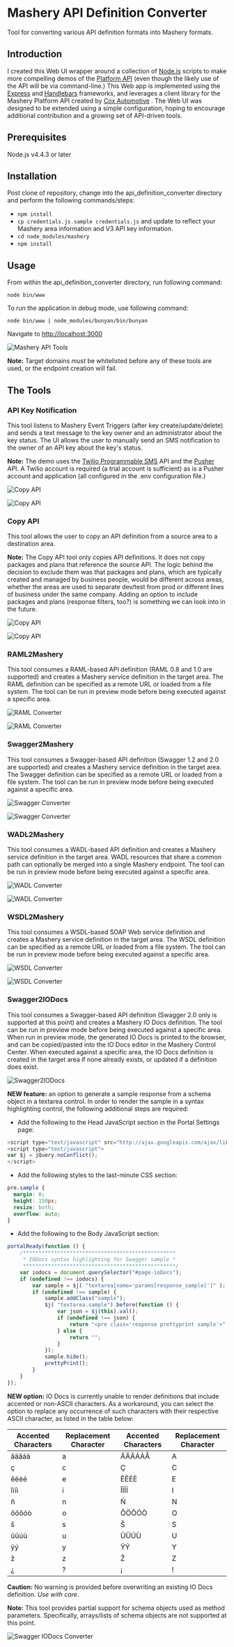 # Mashery API Definition Converter
Tool for converting various API definition formats into Mashery formats.

## Introduction

I created this Web UI wrapper around a collection of [Node.js](https://nodejs.org/) scripts to make more compelling demos of the [Platform API](http://support.mashery.com/docs/read/mashery_api/30) (even though the likely use of the API will be via command-line.) This Web app is implemented using the [Express](http://expressjs.com/) and [Handlebars](http://handlebarsjs.com/) frameworks, and leverages a client library for the Mashery Platform API created by [Cox Automotive](https://github.com/Cox-Automotive/mashery) . The Web UI was designed to be extended using a simple configuration, hoping to encourage additional contribution and a growing set of API-driven tools.

## Prerequisites

Node.js v4.4.3 or later

## Installation
Post clone of repository, change into the api_definition_converter directory and perform the following commands/steps:

* ```npm install```
* ```cp credentials.js.sample credentials.js``` and update to reflect your Mashery area information and V3 API key information.
* ```cd node_modules/mashery```
* ```npm install```

## Usage

From within the api_definition_converter directory, run following command:

    node bin/www

To run the application in debug mode, use following command:

    node bin/www | node_modules/bunyan/bin/bunyan

Navigate to [http://localhost:3000](http://localhost:3000)

![Mashery API Tools](/../screenshots/MasheryTools.png?raw=true "Mashery Tools")

**Note:** Target domains _must_ be whitelisted before any of these tools are used, or the endpoint creation will fail.

## The Tools

### API Key Notification

This tool listens to Mashery Event Triggers (after key create/update/delete) and sends a text message to the key owner and an administrator about the key status. The UI allows the user to manually send an SMS notification to the owner of an API key about the key's status.

**Note:** The demo uses the [Twilio Programmable SMS](https://www.twilio.com/sms) API and the [Pusher](https://pusher.com) API. A Twilio account is required (a trial account is sufficient) as is a Pusher account and application (all configured in the .env configuration file.) 

![Copy API](/../screenshots/KeyList.png?raw=true "API Keys")

![Copy API](/../screenshots/KeyNotify.png?raw=true "API Key Notification")

### Copy API

This tool allows the user to copy an API definition from a source area to a destination area.

**Note:** The Copy API tool only copies API definitions. It does not copy packages and plans that reference the source API. The logic behind the decision to exclude them was that packages and plans, which are typically created and managed by business people, would be different across areas, whether the areas are used to separate dev/test from prod or different lines of business under the same company. Adding an option to include packages and plans (response filters, too?) is something we can look into in the future.

![Copy API](/../screenshots/CopyAPI.png?raw=true "Copy API")

![Copy API](/../screenshots/CopyAPISource.png?raw=true "Copy API Source Area")

### RAML2Mashery

This tool consumes a RAML-based API definition (RAML 0.8 and 1.0 are supported) and creates a Mashery service definition in the target area. The RAML definition can be specified as a remote URL or loaded from a file system. The tool can be run in preview mode before being executed against a specific area.

![RAML Converter](/../screenshots/RAML2MasheryUrl.png?raw=true "RAML Converter")

![RAML Converter](/../screenshots/RAML2MasheryFile.png?raw=true "RAML Converter")

### Swagger2Mashery

This tool consumes a Swagger-based API definition (Swagger 1.2 and 2.0 are supported) and creates a Mashery service definition in the target area. The Swagger definition can be specified as a remote URL or loaded from a file system. The tool can be run in preview mode before being executed against a specific area.

![Swagger Converter](/../screenshots/Swagger2MasheryUrl.png?raw=true "Swagger Converter")

![Swagger Converter](/../screenshots/Swagger2MasheryFile.png?raw=true "Swagger Converter")

### WADL2Mashery

This tool consumes a WADL-based API definition and creates a Mashery service definition in the target area. WADL resources that share a common path can optionally be merged into a single Mashery endpoint. The tool can be run in preview mode before being executed against a specific area.

![WADL Converter](/../screenshots/WADL2MasheryUrl.png?raw=true "WADL Converter")

![WADL Converter](/../screenshots/WADL2MasheryFile.png?raw=true "WADL Converter")

### WSDL2Mashery

This tool consumes a WSDL-based SOAP Web service definition and creates a Mashery service definition in the target area.  The WSDL definition can be specified as a remote URL or loaded from a file system. The tool can be run in preview mode before being executed against a specific area.

![WSDL Converter](/../screenshots/WSDL2MasheryUrl.png?raw=true "WSDL Converter")

![WSDL Converter](/../screenshots/WSDL2MasheryFile.png?raw=true "WSDL Converter")

### Swagger2IODocs

This tool consumes a Swagger-based API definition (Swagger 2.0 only is supported at this point) and creates a Mashery IO Docs definition. The tool can be run in preview mode before being executed against a specific area. When run in preview mode, the generated IO Docs is printed to the browser, and can be copied/pasted into the IO Docs editor in the Mashery Control Center. When executed against a specific area, the IO Docs definition is created in the target area if none already exists, or updated if a definition does exist.

![Swagger2IODocs](/../screenshots/Swagger2IODocsUrl.png?raw=true "Swagger2IODocs")

**NEW feature:** an option to generate a sample response from a schema object in a textarea control. In order to render the sample in a syntax highlighting control, the following additional steps are required:

* Add the following to the Head JavaScript section in the Portal Settings page:

```javascript
<script type="text/javascript" src="http://ajax.googleapis.com/ajax/libs/jquery/1.11.3/jquery.min.js"></script>
<script type="text/javascript">
var $j = jQuery.noConflict();
</script>
```

* Add the following styles to the last-minute CSS section:

```css
pre.sample {
  margin: 0;
  height: 150px;
  resize: both;
  overflow: auto;
}
```

* Add the following to the Body JavaScript section:

```javascript
portalReady(function () {
    /*************************************************
     * IODocs syntax highlighting for Swagger sample *
     *************************************************/
    var iodocs = document.querySelector("#page-ioDocs");
    if (undefined !== iodocs) {
        var sample = $j( "textarea[name='params[response_sample]']" );
        if (undefined !== sample) {
            sample.addClass("sample");
            $j( "textarea.sample").before(function () {
                var json = $j(this).val();
                if (undefined !== json) {
                    return "<pre class='response prettyprint sample'>" + json + "</pre>";
                } else {
                    return "";
                }
            });
            sample.hide();
            prettyPrint();
        }
    }
});
```
**NEW option:** IO Docs is currently unable to render definitions that include accented or non-ASCII characters. As a workaround, you can select the option to replace any occurrence of such characters with their respective ASCII character, as listed in the table below:

|Accented Characters|Replacement Character |Accented Characters|Replacement Character |
|-------------------|----------------------|-------------------|----------------------|
|âäãáà              | a                    |ÂÄÂÁÀÅ             | A                    |
|ç                  | c                    |Ç                  | C                    |
|êëèé               | e                    |ÊËÉÈ               | E                    |
|îïíì               | i                    |ÎÏÍÌ               | I                    |
|ñ                  | n                    |Ñ                  | N                    |
|ôöõóò              | o                    |ÔÖÕÓÒ              | O                    |
|š                  | s                    |Š                  | S                    |
|ûüúù               | u                    |ÛÜÚÙ               | U                    |
|ÿý                 | y                    |ŸÝ                 | Y                    |
|ž                  | z                    |Ž                  | Z                    |
|¿                  | ?                    |¡                  | !                    |

**Caution:** No warning is provided before overwriting an existing IO Docs definition. _Use with care_.

**Note:** This tool provides partial support for schema objects used as method parameters. Specifically, arrays/lists of schema objects are not supported at this point.

![Swagger IODocs Converter](/../screenshots/Swagger2IODocs.png?raw=true "Swagger IODocs Converter")
